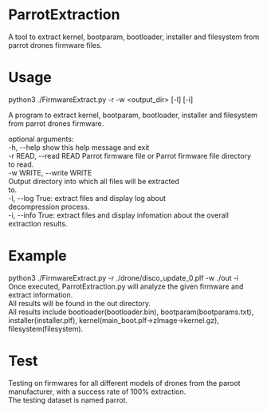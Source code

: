# ParrotExtraction  
A tool to extract kernel, bootparam, bootloader, installer and filesystem from parrot drones firmware files.  
# Usage  
python3 ./FirmwareExtract.py -r <firmware> -w <output_dir> [-l] [-i]  

A program to extract kernel, bootparam, bootloader, installer and filesystem from parrot drones firmware.  

optional arguments:  
  -h, --help            show this help message and exit  
  -r READ, --read READ  Parrot firmware file or Parrot firmware file directory  
                        to read.  
  -w WRITE, --write WRITE  
                        Output directory into which all files will be extracted  
                        to.  
  -l, --log             True: extract files and display log about  
                        decompression process.  
  -i, --info            True: extract files and display infomation about the overall  
                        extraction results.  
# Example  
python3 ./FirmwareExtract.py -r ./drone/disco_update_0.plf -w ./out -i  
Once executed, ParrotExtraction.py will analyze the given firmware and extract information.  
All results will be found in the out directory.  
All results include bootloader(bootloader.bin), bootparam(bootparams.txt), installer(installer.plf), kernel(main_boot.plf->zImage->kernel.gz), filesystem(filesystem).  
# Test  
Testing on firmwares for all different models of drones from the paroot manufacturer, with a success rate of 100% extraction.  
The testing dataset is named parrot.  

